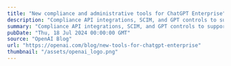 ```yaml
---
title: "New compliance and administrative tools for ChatGPT Enterprise"
description: "Compliance API integrations, SCIM, and GPT controls to support compliance programs, data security, and user access at scale"
summary: "Compliance API integrations, SCIM, and GPT controls to support compliance programs, data security, and user access at scale"
pubDate: "Thu, 18 Jul 2024 00:00:00 GMT"
source: "OpenAI Blog"
url: "https://openai.com/blog/new-tools-for-chatgpt-enterprise"
thumbnail: "/assets/openai_logo.png"
---
```


